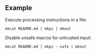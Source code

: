 ## Example

Execute processing instructions in a file:

```shell
mkcat README.md | mkpi | mkout
```

Disable unsafe macros for untrusted input:

```shell
mkcat README.md | mkpi --safe | mkout
```


